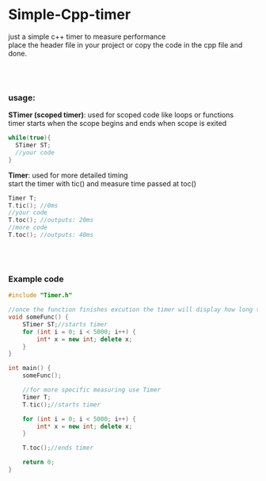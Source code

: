 # Simple-Cpp-timer
just a simple c++ timer to measure performance  
place the header file in your project or copy the code in the cpp file and done.

<br/><br/>
### usage:
<b>STimer (scoped timer)</b>: used for scoped code like loops or functions  
timer starts when the scope begins and ends when scope is exited
```cpp
while(true){
  STimer ST;
  //your code
}
```

<b>Timer</b>: used for more detailed timing  
start the timer with tic() and measure time passed at toc()
```cpp
Timer T;
T.tic(); //0ms
//your code
T.toc(); //outputs: 20ms
//more code
T.toc(); //outputs: 40ms
```

<br/><br/>
### Example code
```cpp
#include "Timer.h"

//once the function finishes excution the timer will display how long the function took to excute
void someFunc() {
	STimer ST;//starts timer
	for (int i = 0; i < 5000; i++) {
		int* x = new int; delete x;
	}
}

int main() {
	someFunc();

	//for more specific measuring use Timer
	Timer T;
	T.tic();//starts timer

	for (int i = 0; i < 5000; i++) {
		int* x = new int; delete x;
	}

	T.toc();//ends timer

	return 0;
}
```
